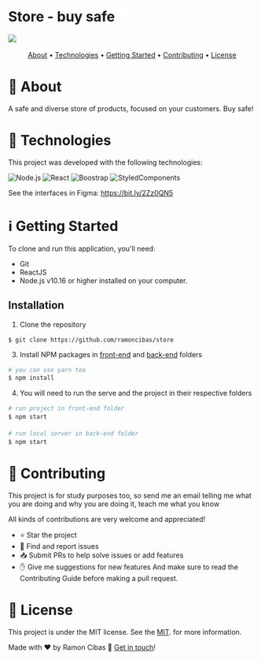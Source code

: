 <h1>
  Store - buy safe
  <img src="frontend/src/assets/img/logo.png" width="25" height="30" />
</h1>

<div display="flex" max-width="400px">
  <img src="https://user-images.githubusercontent.com/63371945/138947054-b486d5e7-bcaa-4f2b-889e-5d43d273a7c5.gif"/>
</div>


<p align="center">
 <a href="#about">About</a> • 
 <a href="#technologies">Technologies</a> • 
 <a href="#how-to-use">Getting Started</a> • 
 <a href="#contributing">Contributing</a> •
 <a href="#license">License</a>
</p>

# <a name="about"></a>📖 About
A safe and diverse store of products, focused on your customers. Buy safe!

# <a name="technologies"></a>🚀 Technologies
This project was developed with the following technologies:

![Node.js](https://img.shields.io/badge/Node.Js-6AA35E?style=for-the-badge&logo=node.js&logoColor=white)
![React](https://img.shields.io/badge/React.Js-4586F7?style=for-the-badge&logo=react&logoColor=white)
![Boostrap](https://img.shields.io/badge/Bootstrap-613F8E?style=for-the-badge&logo=bootstrap&logoColor=white)
![StyledComponents](https://img.shields.io/badge/StyledComponents-D37EBB?style=for-the-badge&logo=styledcomponents&logoColor=white)

See the interfaces in Figma: https://bit.ly/2Zz0QN5

# <a name="how-to-use"></a>ℹ️ Getting Started
To clone and run this application, you'll need:
* Git
* ReactJS
* Node.js v10.16 or higher installed on your computer.
## Installation

1. Clone the repository
```
$ git clone https://github.com/ramoncibas/store
```
3. Install NPM packages in [front-end](https://github.com/ramoncibas/store/tree/master/src) and [back-end](https://github.com/ramoncibas/store/tree/master/backend) folders
```bash
# you can use yarn too
$ npm install
```
4. You will need to run the serve and the project in their respective folders
```bash
# run project in front-end folder
$ npm start 

# run local server in back-end folder
$ npm start
```

# <a name="contributing"></a>🤝 Contributing 
This project is for study purposes too, so send me an email telling me what you are doing and why you are doing it, teach me what you know

All kinds of contributions are very welcome and appreciated!

* ⭐️ Star the project
* 🐛 Find and report issues
* 📥 Submit PRs to help solve issues or add features
* ✋ Give me suggestions for new features
And make sure to read the Contributing Guide before making a pull request.

# <a name="license"></a>📝 License
This project is under the MIT license. See the [MIT](./LICENSE). for more information.

Made with ♥ by Ramon Cibas 👋 [Get in touch](https://www.linkedin.com/in/ramoncibas/)!
